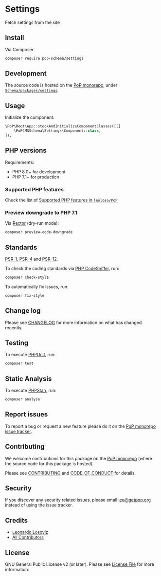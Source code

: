 # Settings

<!--
[![Build Status][ico-travis]][link-travis]
[![Quality Score][ico-code-quality]][link-code-quality]
[![Software License][ico-license]](LICENSE.md)
[![Latest Version on Packagist][ico-version]][link-packagist]
[![Coverage Status][ico-scrutinizer]][link-scrutinizer]
[![Total Downloads][ico-downloads]][link-downloads]
-->

Fetch settings from the site

## Install

Via Composer

``` bash
composer require pop-schema/settings
```

## Development

The source code is hosted on the [PoP monorepo](https://github.com/leoloso/PoP), under [`Schema/packages/settings`](https://github.com/leoloso/PoP/tree/master/layers/Schema/packages/settings).

## Usage

Initialize the component:

``` php
\PoP\Root\App::stockAndInitializeComponentClasses([([
    \PoPCMSSchema\Settings\Component::class,
]);
```

## PHP versions

Requirements:

- PHP 8.0+ for development
- PHP 7.1+ for production

### Supported PHP features

Check the list of [Supported PHP features in `leoloso/PoP`](https://github.com/leoloso/PoP/blob/master/docs/supported-php-features.md)

### Preview downgrade to PHP 7.1

Via [Rector](https://github.com/rectorphp/rector) (dry-run mode):

```bash
composer preview-code-downgrade
```

## Standards

[PSR-1](https://www.php-fig.org/psr/psr-1), [PSR-4](https://www.php-fig.org/psr/psr-4) and [PSR-12](https://www.php-fig.org/psr/psr-12).

To check the coding standards via [PHP CodeSniffer](https://github.com/squizlabs/PHP_CodeSniffer), run:

``` bash
composer check-style
```

To automatically fix issues, run:

``` bash
composer fix-style
```

## Change log

Please see [CHANGELOG](CHANGELOG.md) for more information on what has changed recently.

## Testing

To execute [PHPUnit](https://phpunit.de/), run:

``` bash
composer test
```

## Static Analysis

To execute [PHPStan](https://github.com/phpstan/phpstan), run:

``` bash
composer analyse
```

## Report issues

To report a bug or request a new feature please do it on the [PoP monorepo issue tracker](https://github.com/leoloso/PoP/issues).

## Contributing

We welcome contributions for this package on the [PoP monorepo](https://github.com/leoloso/PoP) (where the source code for this package is hosted).

Please see [CONTRIBUTING](CONTRIBUTING.md) and [CODE_OF_CONDUCT](CODE_OF_CONDUCT.md) for details.

## Security

If you discover any security related issues, please email leo@getpop.org instead of using the issue tracker.

## Credits

- [Leonardo Losoviz][link-author]
- [All Contributors][link-contributors]

## License

GNU General Public License v2 (or later). Please see [License File](LICENSE.md) for more information.

[ico-version]: https://img.shields.io/packagist/v/pop-schema/settings.svg?style=flat-square
[ico-license]: https://img.shields.io/badge/license-GPLv2-brightgreen.svg?style=flat-square
[ico-travis]: https://img.shields.io/travis/pop-schema/settings/master.svg?style=flat-square
[ico-scrutinizer]: https://img.shields.io/scrutinizer/coverage/g/pop-schema/settings.svg?style=flat-square
[ico-code-quality]: https://img.shields.io/scrutinizer/g/pop-schema/settings.svg?style=flat-square
[ico-downloads]: https://img.shields.io/packagist/dt/pop-schema/settings.svg?style=flat-square

[link-packagist]: https://packagist.org/packages/pop-schema/settings
[link-travis]: https://travis-ci.org/pop-schema/settings
[link-scrutinizer]: https://scrutinizer-ci.com/g/pop-schema/settings/code-structure
[link-code-quality]: https://scrutinizer-ci.com/g/pop-schema/settings
[link-downloads]: https://packagist.org/packages/pop-schema/settings
[link-author]: https://github.com/leoloso
[link-contributors]: ../../../../../../contributors
